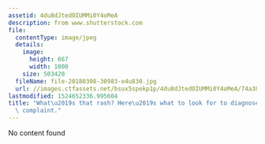 ```yaml
---
assetid: 4du8dJtedOIUMMi0Y4oMeA
description: from www.shutterstock.com
file:
  contentType: image/jpeg
  details:
    image:
      height: 667
      width: 1000
    size: 503420
  fileName: file-20180308-30983-e4u830.jpg
  url: //images.ctfassets.net/bsux5spekp1p/4du8dJtedOIUMMi0Y4oMeA/74a38b2209557819db914281d5417956/file-20180308-30983-e4u830.jpg
lastmodified: 1524652336.995604
title: "What\u2019s that rash? Here\u2019s what to look for to diagnose a common skin\
  \ complaint."
---
```

No content found
